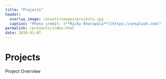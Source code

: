 ```yaml
---
title: "Projects"
header:
  overlay_image: /assets/images/projects.jpg
  caption: "Photo credit: [**Ricky Kharawala**](https://unsplash.com)"
permalink: /projects/index.html
date: 2018-01-07
---
```


# Projects

Project Overview